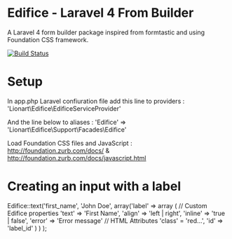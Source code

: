 Edifice - Laravel 4 From Builder
=======

A Laravel 4 form builder package inspired from formtastic and using Foundation CSS framework.

[![Build Status](https://travis-ci.org/LionArt/edifice.png?branch=master)](https://travis-ci.org/LionArt/edifice)

Setup
=======

In app.php Laravel confiuration file add this line to providers :
    'Lionart\Edifice\EdificeServiceProvider'

And the line below to aliases :
    'Edifice'     => 'Lionart\Edifice\Support\Facades\Edifice'

Load Foundation CSS files and JavaScript : http://foundation.zurb.com/docs/ & http://foundation.zurb.com/docs/javascript.html

Creating an input with a label
=======

Edifice::text('first_name',
              'John Doe',
              array('label' => array
                       (
                            // Custom Edifice properties
                           'text' => 'First Name',
                           'align' => 'left | right',
                           'inline' => 'true | false',
                           'error' => 'Error message'
                           // HTML Attributes
                           'class' = 'red...',
                           'id' => 'label_id'
                       )
                   )
              );